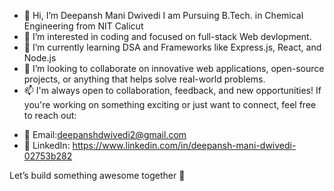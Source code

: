 - 👋 Hi, I’m Deepansh Mani Dwivedi I am Pursuing B.Tech. in Chemical Engineering from NIT Calicut
- 👀 I’m interested in coding and focused on full-stack Web devlopment.
- 🌱 I’m currently learning DSA and Frameworks like Express.js, React, and Node.js
- 💞️ I’m looking to collaborate on innovative web applications, open-source projects, or anything that helps solve real-world problems.
- 📫 I'm always open to collaboration, feedback, and new opportunities! If you're working on something exciting or just want to connect, feel free to reach out:

* 📧 Email:deepanshdwivedi2@gmail.com
* 💼 LinkedIn: https://www.linkedin.com/in/deepansh-mani-dwivedi-02753b282

Let’s build something awesome together 🚀


<!---
deepansh1dw/deepansh1dw is a ✨ special ✨ repository because its `README.md` (this file) appears on your GitHub profile.
You can click the Preview link to take a look at your changes.
--->
